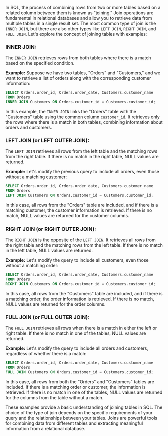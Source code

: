 In SQL, the process of combining rows from two or more tables based on a related column between them is known as "joining." Join operations are fundamental in relational databases and allow you to retrieve data from multiple tables in a single result set. The most common type of join is the `INNER JOIN`, but there are also other types like `LEFT JOIN`, `RIGHT JOIN`, and `FULL JOIN`. Let's explore the concept of joining tables with examples:

### INNER JOIN:

The `INNER JOIN` retrieves rows from both tables where there is a match based on the specified condition.

**Example:**
Suppose we have two tables, "Orders" and "Customers," and we want to retrieve a list of orders along with the corresponding customer information:

```sql
SELECT Orders.order_id, Orders.order_date, Customers.customer_name
FROM Orders
INNER JOIN Customers ON Orders.customer_id = Customers.customer_id;
```

In this example, the `INNER JOIN` links the "Orders" table with the "Customers" table using the common column `customer_id`. It retrieves only the rows where there is a match in both tables, combining information about orders and customers.

### LEFT JOIN (or LEFT OUTER JOIN):

The `LEFT JOIN` retrieves all rows from the left table and the matching rows from the right table. If there is no match in the right table, NULL values are returned.

**Example:**
Let's modify the previous query to include all orders, even those without a matching customer:

```sql
SELECT Orders.order_id, Orders.order_date, Customers.customer_name
FROM Orders
LEFT JOIN Customers ON Orders.customer_id = Customers.customer_id;
```

In this case, all rows from the "Orders" table are included, and if there is a matching customer, the customer information is retrieved. If there is no match, NULL values are returned for the customer columns.

### RIGHT JOIN (or RIGHT OUTER JOIN):

The `RIGHT JOIN` is the opposite of the `LEFT JOIN`. It retrieves all rows from the right table and the matching rows from the left table. If there is no match in the left table, NULL values are returned.

**Example:**
Let's modify the query to include all customers, even those without a matching order:

```sql
SELECT Orders.order_id, Orders.order_date, Customers.customer_name
FROM Orders
RIGHT JOIN Customers ON Orders.customer_id = Customers.customer_id;
```

In this case, all rows from the "Customers" table are included, and if there is a matching order, the order information is retrieved. If there is no match, NULL values are returned for the order columns.

### FULL JOIN (or FULL OUTER JOIN):

The `FULL JOIN` retrieves all rows when there is a match in either the left or right table. If there is no match in one of the tables, NULL values are returned.

**Example:**
Let's modify the query to include all orders and customers, regardless of whether there is a match:

```sql
SELECT Orders.order_id, Orders.order_date, Customers.customer_name
FROM Orders
FULL JOIN Customers ON Orders.customer_id = Customers.customer_id;
```

In this case, all rows from both the "Orders" and "Customers" tables are included. If there is a matching order or customer, the information is retrieved. If there is no match in one of the tables, NULL values are returned for the columns from the table without a match.

These examples provide a basic understanding of joining tables in SQL. The choice of the type of join depends on the specific requirements of your query and the relationships between your tables. Joins are powerful tools for combining data from different tables and extracting meaningful information from a relational database.